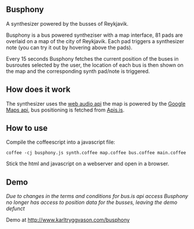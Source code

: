 ## Busphony

A synthesizer powered by the busses of Reykjavik.

Busphony is a bus powered syntheziser with a map interface, 81 pads are overlaid on a map of the city of Reykjavik. Each pad triggers a synthesizer note (you can try it out by hovering above the pads). 

Every 15 seconds Busphony fetches the current position of the buses in busroutes selected by the user, the location of each bus is then shown on the map and the corresponding synth pad/note is triggered.

## How does it work

The synthesizer uses the [web audio api](http://www.w3.org/TR/webaudio/) the map is powered by the [Google Maps api](https://developers.google.com/maps/), bus positioning is fetched from [Apis.is](http://docs.apis.is/). 

## How to use

Compile the coffeescript into a javascript file: 

    coffee -cj busphony.js synth.coffee map.coffee bus.coffee main.coffee

Stick the html and javascript on a webserver and open in a browser.

## Demo

*Due to changes in the terms and conditions for bus.is api access Busphony no longer has access to position data for the busses, leaving the demo defunct*

Demo at http://www.karltryggvason.com/busphony
